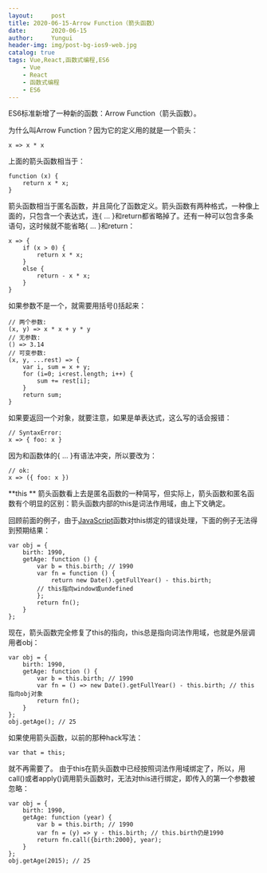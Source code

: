 ```yaml
---
layout:     post
title: 2020-06-15-Arrow Function（箭头函数）
date:       2020-06-15
author:     Yungui
header-img: img/post-bg-ios9-web.jpg
catalog: true
tags: Vue,React,函数式编程,ES6
    - Vue
    - React
    - 函数式编程
    - ES6
---
```

ES6标准新增了一种新的函数：Arrow Function（箭头函数）。

为什么叫Arrow Function？因为它的定义用的就是一个箭头：

```
x => x * x
```
上面的箭头函数相当于：
```
function (x) {
    return x * x;
}
```
箭头函数相当于匿名函数，并且简化了函数定义。箭头函数有两种格式，一种像上面的，只包含一个表达式，连{ ... }和return都省略掉了。还有一种可以包含多条语句，这时候就不能省略{ ... }和return：
```
x => {
    if (x > 0) {
        return x * x;
    }
    else {
        return - x * x;
    }
}
```
如果参数不是一个，就需要用括号()括起来：
```
// 两个参数:
(x, y) => x * x + y * y
// 无参数:
() => 3.14
// 可变参数:
(x, y, ...rest) => {
    var i, sum = x + y;
    for (i=0; i<rest.length; i++) {
        sum += rest[i];
    }
    return sum;
}
```
如果要返回一个对象，就要注意，如果是单表达式，这么写的话会报错：
```
// SyntaxError:
x => { foo: x }
```
因为和函数体的{ ... }有语法冲突，所以要改为：
```
// ok:
x => ({ foo: x })
```
**this **
箭头函数看上去是匿名函数的一种简写，但实际上，箭头函数和匿名函数有个明显的区别：箭头函数内部的this是词法作用域，由上下文确定。

回顾前面的例子，由于[JavaScript](http://lib.csdn.net/base/18)函数对this绑定的错误处理，下面的例子无法得到预期结果：

```
var obj = {
    birth: 1990,
    getAge: function () {
        var b = this.birth; // 1990
        var fn = function () {
            return new Date().getFullYear() - this.birth; 
        // this指向window或undefined
        };
        return fn();
    }
};
```
现在，箭头函数完全修复了this的指向，this总是指向词法作用域，也就是外层调用者obj：
```
var obj = {
    birth: 1990,
    getAge: function () {
        var b = this.birth; // 1990
        var fn = () => new Date().getFullYear() - this.birth; // this指向obj对象
        return fn();
    }
};
obj.getAge(); // 25
```
如果使用箭头函数，以前的那种hack写法：
```
var that = this;
```
就不再需要了。
由于this在箭头函数中已经按照词法作用域绑定了，所以，用call()或者apply()调用箭头函数时，无法对this进行绑定，即传入的第一个参数被忽略：

```
var obj = {
    birth: 1990,
    getAge: function (year) {
        var b = this.birth; // 1990
        var fn = (y) => y - this.birth; // this.birth仍是1990
        return fn.call({birth:2000}, year);
    }
};
obj.getAge(2015); // 25
```
